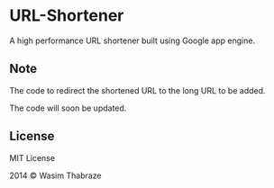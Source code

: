 URL-Shortener
=============

A high performance URL shortener built using Google app engine.


Note
-------

The code to redirect the shortened URL to the long URL to be added.

The code will soon be updated. 


License
----------

MIT License

2014 © Wasim Thabraze
